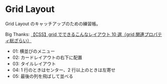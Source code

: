 # Grid Layout

Grid Layout のキャッチアップのための練習帳。

Big Thanks: [【CSS】grid でできるこんなレイアウト 10 選（grid 関連プロパティ総ざらい）](https://zenn.dev/kagan/articles/4f96a97aadfcb8)

- 01: 横並びのメニュー
- 02: カードレイアウトの右下に配置
- 03: タイルレイアウト
- 04: 1 行のときはセンター、2 行以上のときは左寄せ
- 05: 最後の列を飛ばして並べる
